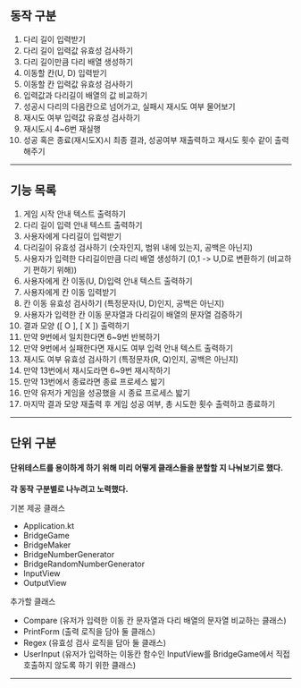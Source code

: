 동작 구분
-------

1. 다리 길이 입력받기
2. 다리 길이 입력값 유효성 검사하기
3. 다리 길이만큼 다리 배열 생성하기
4. 이동할 칸(U, D) 입력받기
5. 이동할 칸 입력값 유효성 검사하기
6. 입력값과 다리길이 배열의 값 비교하기
7. 성공시 다리의 다음칸으로 넘어가고, 실패시 재시도 여부 물어보기
8. 재시도 여부 입력값 유효성 검사하기
9. 재시도시 4~6번 재실행
10. 성공 혹은 종료(재시도X)시 최종 결과, 성공여부 재출력하고 재시도 횟수 같이 출력해주기
---------

기능 목록
-------
1. 게임 시작 안내 텍스트 출력하기
2. 다리 길이 입력 안내 텍스트 출력하기
3. 사용자에게 다리길이 입력받기
4. 다리길이 유효성 검사하기 (숫자인지, 범위 내에 있는지, 공백은 아닌지)
5. 사용자가 입력한 다리길이만큼 다리 배열 생성하기 (0,1 -> U,D로 변환하기 (비교하기 편하기 위해))
6. 사용자에게 칸 이동(U, D)입력 안내 텍스트 출력하기
7. 사용자에게 칸 이동 입력받기
8. 칸 이동 유효성 검사하기 (특정문자(U, D)인지, 공백은 아닌지)
9. 사용자가 입력한 칸 이동 문자열과 다리길이 배열의 문자열 검증하기
10. 결과 모양 ([ O ], [ X ]) 출력하기
11. 만약 9번에서 일치한다면 6~9번 반복하기
12. 만약 9번에서 실패한다면 재시도 여부 입력 안내 텍스트 출력하기
13. 재시도 여부 유효성 검사하기 (특정문자(R, Q)인지, 공백은 아닌지)
14. 만약 13번에서 재시도라면 6~9번 재시작하기
15. 만약 13번에서 종료라면 종료 프로세스 밟기
16. 만약 유저가 게임을 성공했을 시 종료 프로세스 밟기
17. 마지막 결과 모양 재출력 후 게임 성공 여부, 총 시도한 횟수 출력하고 종료하기
----------

단위 구분
-------

#### 단위테스트를 용이하게 하기 위해 미리 어떻게 클래스들을 분할할 지 나눠보기로 했다.
**각 동작 구분별로 나누려고 노력했다.**

기본 제공 클래스
- Application.kt
- BridgeGame
- BridgeMaker
- BridgeNumberGenerator
- BridgeRandomNumberGenerator
- InputView
- OutputView

추가할 클래스
- Compare (유저가 입력한 이동 칸 문자열과 다리 배열의 문자열 비교하는 클래스)
- PrintForm (출력 로직을 담아 둘 클래스)
- Regex (유효성 검사 로직을 담아 둘 클래스)
- UserInput (유저가 입력하는 이동칸 함수인 InputView를 BridgeGame에서 직접 호출하지 않도록 하기 위한 클래스)
---------